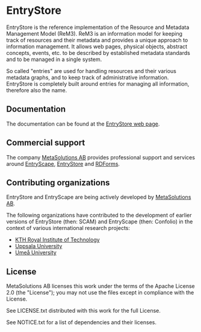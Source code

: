 # EntryStore

EntryStore is the reference implementation of the Resource and Metadata Management Model (ReM3). ReM3 is an information model for keeping track of resources and their metadata and provides a unique approach to information management. It allows web pages, physical objects, abstract concepts, events, etc. to be described by established metadata standards and to be managed in a single system.

So called "entries" are used for handling resources and their various metadata graphs, and to keep track of administrative information. EntryStore is completely built around entries for managing all information, therefore also the name.

## Documentation

The documentation can be found at the [EntryStore web page](https://entrystore.org).

## Commercial support

The company [MetaSolutions AB](https://www.metasolutions.se) provides professional support and services around [EntryScape](http://www.entryscape.com), [EntryStore](https://www.entrystore.org) and [RDForms](https://rdforms.org).

## Contributing organizations

EntryStore and EntryScape are being actively developed by [MetaSolutions AB](http://www.metasolutions.se).

The following organizations have contributed to the development of earlier versions of EntryStore (then: SCAM) and EntryScape (then: Confolio) in the context of various international research projects:

  * [KTH Royal Institute of Technology](http://www.kth.se)
  * [Uppsala University](http://www.uu.se)
  * [Umeå University](http://www.umu.se)

## License

MetaSolutions AB licenses this work under the terms of the Apache License 2.0 (the "License"); you may not use the files except in compliance with the License.

See LICENSE.txt distributed with this work for the full License.

See NOTICE.txt for a list of dependencies and their licenses.
